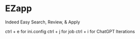 # EZapp
Indeed Easy Search, Review, &amp; Apply

ctrl + e for ini.config
ctrl + j for job
ctrl + i for ChatGPT Iterations
